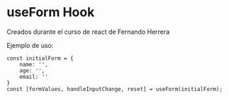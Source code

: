 # useForm Hook

Creados durante el curso de react de Fernando Herrera

Ejemplo de uso:
```
const initialForm = {
    name: '',
    age: '',
    email: ''
}
const [formValues, handleInputChange, reset] = useForm(initialForm);
```
